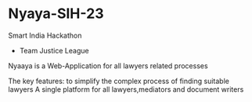 # Nyaya-SIH-23
Smart India Hackathon
- Team Justice League

Nyaaya is a Web-Application for all lawyers related processes

The key features:
to simplify the complex process of finding suitable lawyers
A single platform for all lawyers,mediators and document writers
